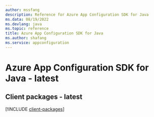 ```yaml
---
author: mssfang
description: Reference for Azure App Configuration SDK for Java
ms.data: 08/19/2022
ms.devlang: java
ms.topic: reference
title: Azure App Configuration SDK for Java
ms.author: shafang
ms.service: appconfiguration
---
```

# Azure App Configuration SDK for Java - latest

## Client packages - latest
[!INCLUDE [client-packages](app-configuration-client-index.md)]